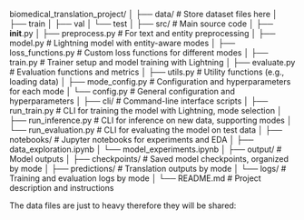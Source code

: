biomedical_translation_project/
│
├── data/                              # Store dataset files here
│   ├── train
│   ├── val
│   └── test
│
├── src/                               # Main source code
│   ├── __init__.py
│   ├── preprocess.py                  # For text and entity preprocessing
│   ├── model.py                       # Lightning model with entity-aware modes
│   ├── loss_functions.py              # Custom loss functions for different modes
│   ├── train.py                       # Trainer setup and model training with Lightning
│   ├── evaluate.py                    # Evaluation functions and metrics
│   ├── utils.py                       # Utility functions (e.g., loading data)
│   ├── mode_config.py                 # Configuration and hyperparameters for each mode
│   └── config.py                      # General configuration and hyperparameters
│
├── cli/                               # Command-line interface scripts
│   ├── run_train.py                   # CLI for training the model with Lightning, mode selection
│   ├── run_inference.py               # CLI for inference on new data, supporting modes
│   └── run_evaluation.py              # CLI for evaluating the model on test data
│
├── notebooks/                         # Jupyter notebooks for experiments and EDA
│   ├── data_exploration.ipynb
│   └── model_experiments.ipynb
│
├── output/                            # Model outputs
│   ├── checkpoints/                   # Saved model checkpoints, organized by mode
│   ├── predictions/                   # Translation outputs by mode
│   └── logs/                          # Training and evaluation logs by mode
│
└── README.md                          # Project description and instructions

The data files are just to heavy therefore they will be shared: 
